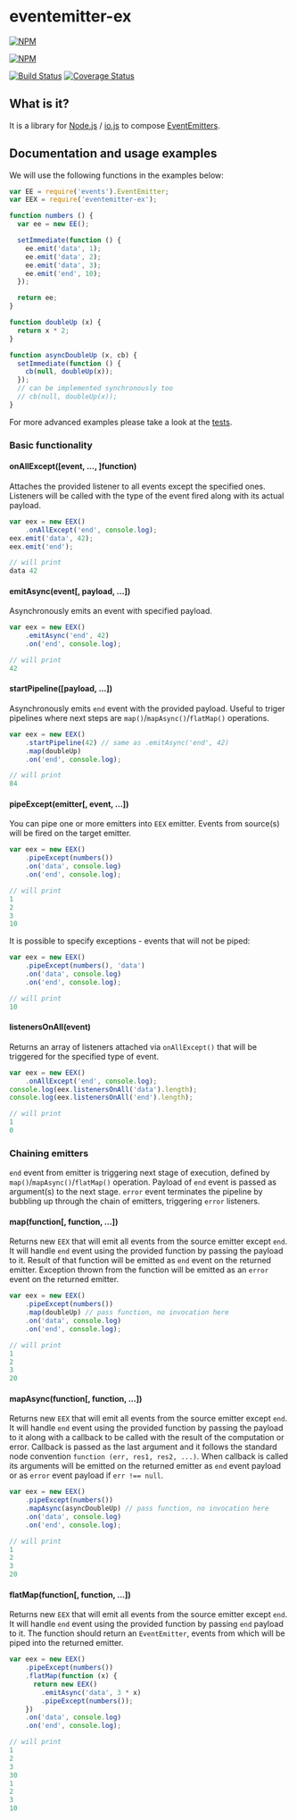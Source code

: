# eventemitter-ex

[![NPM](https://nodei.co/npm/eventemitter-ex.png)](https://npmjs.org/package/eventemitter-ex)

[![NPM](https://nodei.co/npm-dl/eventemitter-ex.png)](https://nodei.co/npm-dl/eventemitter-ex/)

[![Build Status](https://travis-ci.org/ash2k/eventemitter-ex.svg?branch=master)](https://travis-ci.org/ash2k/eventemitter-ex)
[![Coverage Status](https://coveralls.io/repos/ash2k/eventemitter-ex/badge.svg?branch=master)](https://coveralls.io/r/ash2k/eventemitter-ex?branch=master)

## What is it?

It is a library for [Node.js](https://nodejs.org/) / [io.js](https://iojs.org) to compose [EventEmitters](https://nodejs.org/api/events.html#events_class_events_eventemitter).

## Documentation and usage examples

We will use the following functions in the examples below:

```javascript
var EE = require('events').EventEmitter;
var EEX = require('eventemitter-ex');

function numbers () {
  var ee = new EE();

  setImmediate(function () {
    ee.emit('data', 1);
    ee.emit('data', 2);
    ee.emit('data', 3);
    ee.emit('end', 10);
  });

  return ee;
}

function doubleUp (x) {
  return x * 2;
}

function asyncDoubleUp (x, cb) {
  setImmediate(function () {
    cb(null, doubleUp(x));
  });
  // can be implemented synchronously too
  // cb(null, doubleUp(x));
}
```

For more advanced examples please take a look at the [tests](test/EventEmitterEx.test.js).

### Basic functionality

#### onAllExcept([event, ..., ]function)

Attaches the provided listener to all events except the specified ones. Listeners will be called with the type of the event fired along with its actual payload.

```javascript
var eex = new EEX()
    .onAllExcept('end', console.log);
eex.emit('data', 42);
eex.emit('end');

// will print
data 42
```

#### emitAsync(event[, payload, ...])

Asynchronously emits an event with specified payload.

```javascript
var eex = new EEX()
    .emitAsync('end', 42)
    .on('end', console.log);

// will print
42
```

#### startPipeline([payload, ...])

Asynchronously emits `end` event with the provided payload. Useful to triger pipelines where next steps are `map()`/`mapAsync()`/`flatMap()` operations.

```javascript
var eex = new EEX()
    .startPipeline(42) // same as .emitAsync('end', 42)
    .map(doubleUp)
    .on('end', console.log);

// will print
84
```

#### pipeExcept(emitter[, event, ...])

You can pipe one or more emitters into `EEX` emitter. Events from source(s) will be fired on the target emitter.

```javascript
var eex = new EEX()
    .pipeExcept(numbers())
    .on('data', console.log)
    .on('end', console.log);

// will print
1
2
3
10
```

It is possible to specify exceptions - events that will not be piped:

```javascript
var eex = new EEX()
    .pipeExcept(numbers(), 'data')
    .on('data', console.log)
    .on('end', console.log);

// will print
10
```

#### listenersOnAll(event)

Returns an array of listeners attached via `onAllExcept()` that will be triggered for the specified type of event.

```javascript
var eex = new EEX()
    .onAllExcept('end', console.log);
console.log(eex.listenersOnAll('data').length);
console.log(eex.listenersOnAll('end').length);

// will print
1
0
```

### Chaining emitters

`end` event from emitter is triggering next stage of execution, defined by `map()`/`mapAsync()`/`flatMap()` operation. Payload of `end` event is passed as argument(s) to the next stage. `error` event terminates the pipeline by bubbling up through the chain of emitters, triggering `error` listeners.

#### map(function[, function, ...])

Returns new `EEX` that will emit all events from the source emitter except `end`. It will handle `end` event using the provided function by passing the payload to it. Result of that function will be emitted as `end` event on the returned emitter. Exception thrown from the function will be emitted as an `error` event on the returned emitter.

```javascript
var eex = new EEX()
    .pipeExcept(numbers())
    .map(doubleUp) // pass function, no invocation here
    .on('data', console.log)
    .on('end', console.log);

// will print
1
2
3
20
```

#### mapAsync(function[, function, ...])

Returns new `EEX` that will emit all events from the source emitter except `end`. It will handle `end` event using the provided function by passing the payload to it along with a callback to be called with the result of the computation or error. Callback is passed as the last argument and it follows the standard node convention `function (err, res1, res2, ...)`. When callback is called its arguments will be emitted on the returned emitter as `end` event payload or as `error` event payload if `err !== null`.

```javascript
var eex = new EEX()
    .pipeExcept(numbers())
    .mapAsync(asyncDoubleUp) // pass function, no invocation here
    .on('data', console.log)
    .on('end', console.log);

// will print
1
2
3
20
```

#### flatMap(function[, function, ...])

Returns new `EEX` that will emit all events from the source emitter except `end`. It will handle `end` event using the provided function by passing `end` payload to it. The function should return an `EventEmitter`, events from which will be piped into the returned emitter.

```javascript
var eex = new EEX()
    .pipeExcept(numbers())
    .flatMap(function (x) {
      return new EEX()
        .emitAsync('data', 3 * x)
        .pipeExcept(numbers());
    })
    .on('data', console.log)
    .on('end', console.log);

// will print
1
2
3
30
1
2
3
10
```
